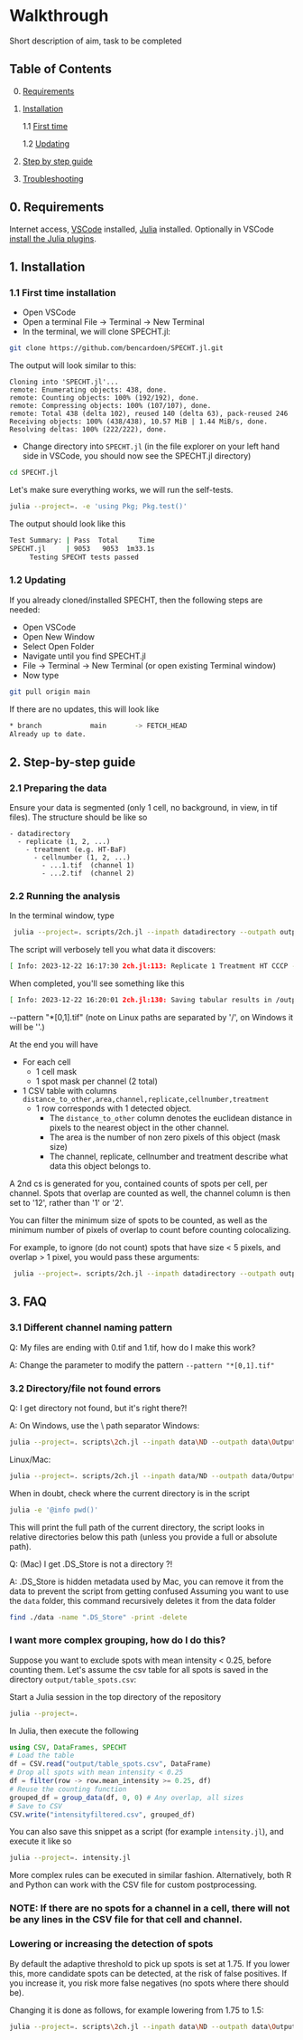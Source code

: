 # Walkthrough
Short description of aim, task to be completed


## Table of Contents
0. [Requirements](#requirements)
   
1. [Installation](#installation)

   1.1 [First time](#first)

   1.2 [Updating](#updating)

2. [Step by step guide](#steps)

3. [Troubleshooting](#faq)

<a name="requirements"></a>
## 0. Requirements
Internet access, [VSCode](https://code.visualstudio.com/download) installed, [Julia](https://julialang.org/downloads/) installed. Optionally in VSCode [install the Julia plugins](https://code.visualstudio.com/docs/languages/julia). 


<a name="installlation"></a>
## 1. Installation

<a name="first"></a>
### 1.1 First time installation
- Open VSCode
- Open a terminal File -> Terminal -> New Terminal
- In the terminal, we will clone SPECHT.jl:
```bash
git clone https://github.com/bencardoen/SPECHT.jl.git
```

The output will look similar to this:
```
Cloning into 'SPECHT.jl'...
remote: Enumerating objects: 438, done.
remote: Counting objects: 100% (192/192), done.
remote: Compressing objects: 100% (107/107), done.
remote: Total 438 (delta 102), reused 140 (delta 63), pack-reused 246
Receiving objects: 100% (438/438), 10.57 MiB | 1.44 MiB/s, done.
Resolving deltas: 100% (222/222), done.
```
- Change directory into `SPECHT.jl` (in the file explorer on your left hand side in VSCode, you should now see the SPECHT.jl directory)
```bash
cd SPECHT.jl
```

Let's make sure everything works, we will run the self-tests.

```bash
julia --project=. -e 'using Pkg; Pkg.test()'
```
The output should look like this
```bash
Test Summary: | Pass  Total     Time
SPECHT.jl     | 9053   9053  1m33.1s
     Testing SPECHT tests passed
```

<a name="updating"></a>
### 1.2 Updating

If you already cloned/installed SPECHT, then the following steps are needed:
- Open VSCode
- Open New Window
- Select Open Folder
- Navigate until you find SPECHT.jl
- File -> Terminal -> New Terminal (or open existing Terminal window)
- Now type

```bash
git pull origin main
```

If there are no updates, this will look like

```bash
* branch            main       -> FETCH_HEAD
Already up to date.
```

<a name="steps"></a>
## 2. Step-by-step guide

### 2.1 Preparing the data
Ensure your data is segmented (only 1 cell, no background, in view, in tif files). 
The structure should be like so
```
- datadirectory
  - replicate (1, 2, ...)
    - treatment (e.g. HT-BaF)
      - cellnumber (1, 2, ...)
        - ...1.tif  (channel 1)
        - ...2.tif  (channel 2)
```

### 2.2 Running the analysis
In the terminal window, type
```bash
 julia --project=. scripts/2ch.jl --inpath datadirectory --outpath outputdirectory
```

The script will verbosely tell you what data it discovers:
```bash
[ Info: 2023-12-22 16:17:30 2ch.jl:113: Replicate 1 Treatment HT CCCP -BaF siAMF Cell 001
```

When completed, you'll see something like this
```bash
[ Info: 2023-12-22 16:20:01 2ch.jl:130: Saving tabular results in /outputdirectory/table_spots.csv
```
--pattern "*[0,1].tif"
(note on Linux paths are separated by '/', on Windows it will be '\'.)

At the end you will have 
- For each cell
  - 1 cell mask
  - 1 spot mask per channel (2 total)
- 1 CSV table with columns `distance_to_other,area,channel,replicate,cellnumber,treatment`
  - 1 row corresponds with 1 detected object.
    - The `distance_to_other` column denotes the euclidean distance in pixels to the nearest object in the other channel.
    - The area is the number of non zero pixels of this object (mask size)
    - The channel, replicate, cellnumber and treatment describe what data this object belongs to.

A 2nd cs is generated for you, contained counts of spots per cell, per channel. Spots that overlap are counted as well, the channel column is then set to '12', rather than '1' or '2'.

You can filter the minimum size of spots to be counted, as well as the minimum number of pixels of overlap to count before counting colocalizing.

For example, to ignore (do not count) spots that have size < 5 pixels, and overlap > 1 pixel, you would pass these arguments:
```bash
 julia --project=. scripts/2ch.jl --inpath datadirectory --outpath outputdirectory --min_overlap 1 --filterleq 5
```

<a name="faq"></a>
## 3. FAQ

### 3.1 Different channel naming pattern

Q: My files are ending with 0.tif and 1.tif, how do I make this work?

A: Change the parameter to modify the pattern `--pattern "*[0,1].tif"`

### 3.2 Directory/file not found errors

Q: I get directory not found, but it's right there?!

A: On Windows, use the \ path separator
Windows:
```bash
julia --project=. scripts\2ch.jl --inpath data\ND --outpath data\Output --pattern "*[0,1].tif"
```

Linux/Mac:
```bash
julia --project=. scripts/2ch.jl --inpath data/ND --outpath data/Output --pattern "*[0,1].tif"
```

When in doubt, check where the current directory is in the script
```bash
julia -e '@info pwd()'
```
This will print the full path of the current directory, the script looks in relative directories below this path (unless you provide a full or absolute path).

Q: (Mac) I get .DS_Store is not a directory ?!

A: .DS_Store is hidden metadata used by Mac, you can remove it from the data to prevent the script from getting confused
Assuming you want to use the `data` folder, this command recursively deletes it from the data folder
```bash
find ./data -name ".DS_Store" -print -delete
```
### I want more complex grouping, how do I do this?

Suppose you want to exclude spots with mean intensity < 0.25, before counting them. 
Let's assume the csv table for all spots is saved in the directory `output/table_spots.csv`:

Start a Julia session in the top directory of the repository
```bash
julia --project=.
```
In Julia, then execute the following
```julia
using CSV, DataFrames, SPECHT
# Load the table
df = CSV.read("output/table_spots.csv", DataFrame)
# Drop all spots with mean intensity < 0.25
df = filter(row -> row.mean_intensity >= 0.25, df)
# Reuse the counting function
grouped_df = group_data(df, 0, 0) # Any overlap, all sizes
# Save to CSV
CSV.write("intensityfiltered.csv", grouped_df)
```
You can also save this snippet as a script (for example `intensity.jl`), and execute it like so
```bash
julia --project=. intensity.jl
```
More complex rules can be executed in similar fashion. Alternatively, both R and Python can work with the CSV file for custom postprocessing.

### NOTE: If there are no spots for a channel in a cell, there will not be any lines in the CSV file for that cell and channel.

### Lowering or increasing the detection of spots
By default the adaptive threshold to pick up spots is set at 1.75. If you lower this, more candidate spots can be detected, at the risk of false positives. 
If you increase it, you risk more false negatives (no spots where there should be). 

Changing it is done as follows, for example lowering from 1.75 to 1.5:
```bash
julia --project=. scripts\2ch.jl --inpath data\ND --outpath data\Output --pattern "*[0,1].tif" --zval 1.5
```
